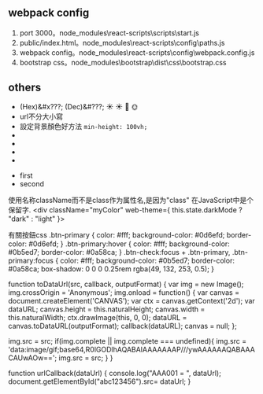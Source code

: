 ## webpack config
1. port 3000。node_modules\react-scripts\scripts\start.js
2. public/index.html。node_modules\react-scripts\config\paths.js
3. webpack config。node_modules\react-scripts\config\webpack.config.js
4. bootstrap css。node_modules\bootstrap\dist\css\bootstrap.css

## others
* (Hex)&#x???;
  (Dec)&#???;
  &#x2600;
  ☀️
  &#x1F319;
  &#x1F31E;<br>
* url不分大小寫<br>
* 設定背景顏色好方法 `min-height: 100vh;`<br>
* <br>
* <br>
* <br>
* <br>


<HashRouter>
  <ul>
    <li><Link to="/">first</Link></li>
    <li><Link to="/second">second</Link></li>
  </ul>
  <Switch>
    <Route exact path="/">
      <I18nSelect
        selected = {this.state.i18n}
        onChange = {this.i18nChange}
      />
    </Route>
    <Route exact path="/second">
      <ThemeToggle 
        darkMode = {this.state.darkMode}
        onChange = {this.themeToggleChange}
      />
    </Route>
  </Switch>
</HashRouter>




使用名称className而不是class作为属性名,是因为"class" 在JavaScript中是个保留字.
      <div className="myColor" 
          web-theme={ this.state.darkMode ? "dark" : "light" }>



有關按鈕css
.btn-primary {
  color: #fff;
  background-color: #0d6efd;
  border-color: #0d6efd;
}
.btn-primary:hover {
  color: #fff;
  background-color: #0b5ed7;
  border-color: #0a58ca;
}
.btn-check:focus + .btn-primary, .btn-primary:focus {
  color: #fff;
  background-color: #0b5ed7;
  border-color: #0a58ca;
  box-shadow: 0 0 0 0.25rem rgba(49, 132, 253, 0.5);
}



function toDataUrl(src, callback, outputFormat) {
  var img = new Image();
  img.crossOrigin = 'Anonymous';
  img.onload = function() {
    var canvas = document.createElement('CANVAS');
    var ctx = canvas.getContext('2d');
    var dataURL;
    canvas.height = this.naturalHeight;
    canvas.width = this.naturalWidth;
    ctx.drawImage(this, 0, 0);
    dataURL = canvas.toDataURL(outputFormat);
    callback(dataURL);
    canvas = null;
  };

  img.src = src;
  if(img.complete || img.complete === undefined){
    img.src = 'data:image/gif;base64,R0lGODlhAQABAIAAAAAAAP///ywAAAAAAQABAAACAUwAOw==';
    img.src = src;
  }
}

function urlCallback(dataUrl) {
  console.log("AAA001 = ", dataUrl);
  document.getElementById("abc123456").src= dataUrl;
}